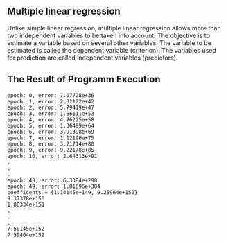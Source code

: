 ## Multiple linear regression

Unlike simple linear regression, multiple linear regression allows more than two independent variables to be taken into account. The objective is to estimate a variable based on several other variables. The variable to be estimated is called the dependent variable (criterion). The variables used for prediction are called independent variables (predictors).

## The Result of Programm Execution

```
epoch: 0, error: 7.07728e+36
epoch: 1, error: 2.02122e+42
epoch: 2, error: 5.79419e+47
epoch: 3, error: 1.66111e+53
epoch: 4, error: 4.76225e+58
epoch: 5, error: 1.36499e+64
epoch: 6, error: 3.91398e+69
epoch: 7, error: 1.12196e+75
epoch: 8, error: 3.21714e+80
epoch: 9, error: 9.22178e+85
epoch: 10, error: 2.64313e+91
.
.
.
epoch: 48, error: 6.3384e+298
epoch: 49, error: 1.81696e+304
coefficents = {1.14145e+149, 9.25964e+150}
9.37378e+150
1.86334e+151
.
.
.
7.50145e+152
7.59404e+152
```

